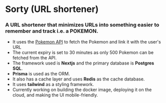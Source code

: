 # Sorty (URL shortener)
### A URL shortener that  minimizes URLs into something easier to remember and track i.e. a POKEMON. 


* It uses the [Pokemon API](https://pokeapi.co/) to fetch the Pokemon and link it with the user's URL  
* The current expiry is set to 30 minutes as only 500 Pokemon can be fetched from the API.  
* The framework used is **Nextjs** and the primary database is **Postgres SQL**.  
* **Prisma** is used as the ORM.  
* It also has a cache layer and uses **Redis** as the cache database.  
* It uses **tailwind** as a styling framework.  
* Currently working on building the docker image, deploying it on the cloud, and making the UI mobile-friendly.  

